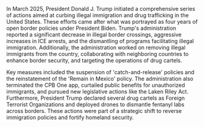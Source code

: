 In March 2025, President Donald J. Trump initiated a comprehensive series of actions aimed at curbing illegal immigration and drug trafficking in the United States. These efforts came after what was portrayed as four years of open border policies under President Biden. Trump's administration reported a significant decrease in illegal border crossings, aggressive increases in ICE arrests, and the dismantling of programs facilitating illegal immigration. Additionally, the administration worked on removing illegal immigrants from the country, collaborating with neighboring countries to enhance border security, and targeting the operations of drug cartels.

Key measures included the suspension of 'catch-and-release' policies and the reinstatement of the 'Remain in Mexico' policy. The administration also terminated the CPB One app, curtailed public benefits for unauthorized immigrants, and pursued new legislative actions like the Laken Riley Act. Furthermore, President Trump declared several drug cartels as Foreign Terrorist Organizations and deployed drones to dismantle fentanyl labs across borders. These actions were part of a strategic shift to reverse immigration policies and fortify homeland security.